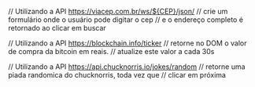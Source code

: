 // Utilizando a API https://viacep.com.br/ws/${CEP}/json/
// crie um formulário onde o usuário pode digitar o cep
// e o endereço completo é retornado ao clicar em buscar

// Utilizando a API https://blockchain.info/ticker
// retorne no DOM o valor de compra da bitcoin em reais.
// atualize este valor a cada 30s

// Utilizando a API https://api.chucknorris.io/jokes/random
// retorne uma piada randomica do chucknorris, toda vez que
// clicar em próxima







